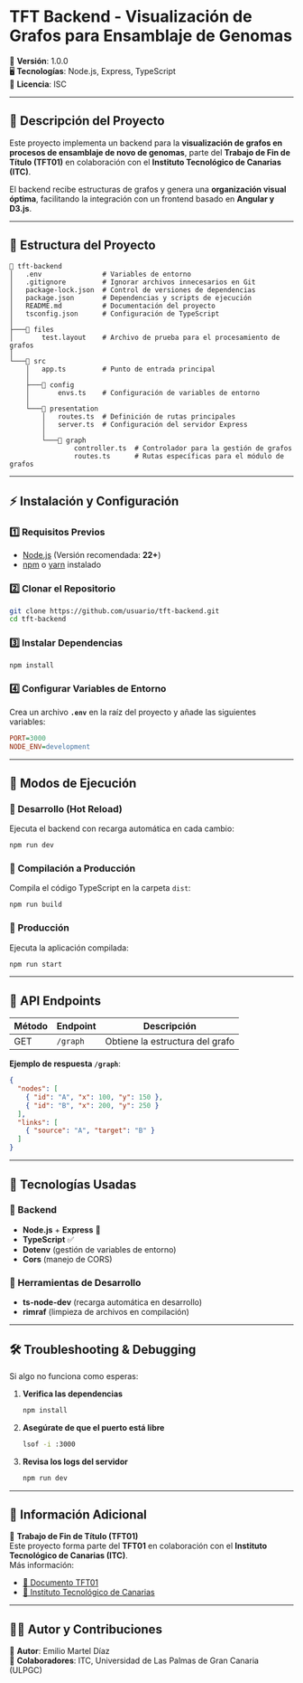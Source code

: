 # **TFT Backend - Visualización de Grafos para Ensamblaje de Genomas**  

📌 **Versión**: 1.0.0  
🖥 **Tecnologías**: Node.js, Express, TypeScript  
📜 **Licencia**: ISC  

---

## **📌 Descripción del Proyecto**  
Este proyecto implementa un backend para la **visualización de grafos en procesos de ensamblaje de novo de genomas**, parte del **Trabajo de Fin de Título (TFT01)** en colaboración con el **Instituto Tecnológico de Canarias (ITC)**.  

El backend recibe estructuras de grafos y genera una **organización visual óptima**, facilitando la integración con un frontend basado en **Angular y D3.js**.  

---

## **📂 Estructura del Proyecto**  
```
📂 tft-backend
│   .env               # Variables de entorno
│   .gitignore         # Ignorar archivos innecesarios en Git
│   package-lock.json  # Control de versiones de dependencias
│   package.json       # Dependencias y scripts de ejecución
│   README.md          # Documentación del proyecto
│   tsconfig.json      # Configuración de TypeScript
│
├───📂 files
│       test.layout    # Archivo de prueba para el procesamiento de grafos
│
└───📂 src
    │   app.ts         # Punto de entrada principal
    │
    ├───📂 config
    │       envs.ts    # Configuración de variables de entorno
    │
    └───📂 presentation
        │   routes.ts  # Definición de rutas principales
        │   server.ts  # Configuración del servidor Express
        │
        └───📂 graph
                controller.ts  # Controlador para la gestión de grafos
                routes.ts      # Rutas específicas para el módulo de grafos
```

---

## **⚡ Instalación y Configuración**  

### **1️⃣ Requisitos Previos**  
- [Node.js](https://nodejs.org/) (Versión recomendada: **22+**)  
- [npm](https://www.npmjs.com/) o [yarn](https://yarnpkg.com/) instalado  

### **2️⃣ Clonar el Repositorio**  
```bash
git clone https://github.com/usuario/tft-backend.git
cd tft-backend
```

### **3️⃣ Instalar Dependencias**  
```bash
npm install
```

### **4️⃣ Configurar Variables de Entorno**  
Crea un archivo **`.env`** en la raíz del proyecto y añade las siguientes variables:  
```ini
PORT=3000
NODE_ENV=development
```

---

## **🚀 Modos de Ejecución**  

### **🔹 Desarrollo (Hot Reload)**
Ejecuta el backend con recarga automática en cada cambio:  
```bash
npm run dev
```

### **🔹 Compilación a Producción**
Compila el código TypeScript en la carpeta `dist`:  
```bash
npm run build
```

### **🔹 Producción**
Ejecuta la aplicación compilada:  
```bash
npm run start
```

---

## **📌 API Endpoints**  

| Método | Endpoint          | Descripción                        |
|--------|------------------|----------------------------------|
| GET    | `/graph`         | Obtiene la estructura del grafo  |

**Ejemplo de respuesta `/graph`**:  
```json
{
  "nodes": [
    { "id": "A", "x": 100, "y": 150 },
    { "id": "B", "x": 200, "y": 250 }
  ],
  "links": [
    { "source": "A", "target": "B" }
  ]
}
```

---

## **📌 Tecnologías Usadas**  

### **🔹 Backend**
- **Node.js** + **Express** 🚀  
- **TypeScript** ✅  
- **Dotenv** (gestión de variables de entorno)  
- **Cors** (manejo de CORS)  

### **🔹 Herramientas de Desarrollo**
- **ts-node-dev** (recarga automática en desarrollo)  
- **rimraf** (limpieza de archivos en compilación)  


---

## **🛠 Troubleshooting & Debugging**
Si algo no funciona como esperas:  

1. **Verifica las dependencias**  
   ```bash
   npm install
   ```

2. **Asegúrate de que el puerto está libre**  
   ```bash
   lsof -i :3000
   ```

3. **Revisa los logs del servidor**  
   ```bash
   npm run dev
   ```

---

## **📌 Información Adicional**
📘 **Trabajo de Fin de Título (TFT01)**  
Este proyecto forma parte del **TFT01** en colaboración con el **Instituto Tecnológico de Canarias (ITC)**.  
Más información:  
- [📄 Documento TFT01](https://drive.google.com/file/d/1emKnprueySC8kMen3JYUOPBANlWkGwCl/view?usp=sharing)  
- [🔬 Instituto Tecnológico de Canarias](https://www.itccanarias.org/)  

---

## **👨‍💻 Autor y Contribuciones**
📌 **Autor**: Emilio Martel Díaz  
🔗 **Colaboradores**: ITC, Universidad de Las Palmas de Gran Canaria (ULPGC)  

